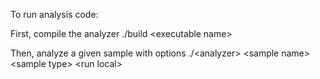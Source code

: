 

To run analysis code:<br />

First, compile the analyzer
    ./build \<executable name\><br />

Then, analyze a given sample with options
    ./\<analyzer\> \<sample name\> \<sample type\> \<run local\><br />
